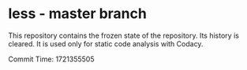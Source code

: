 # less - master branch

This repository contains the frozen state of the repository.
Its history is cleared. It is used only for static code
analysis with Codacy.

Commit Time: 1721355505